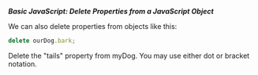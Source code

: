 ***Basic JavaScript: Delete Properties from a JavaScript Object***

We can also delete properties from objects like this:

```javascript
delete ourDog.bark;
```

Delete the "tails" property from myDog. You may use either dot or bracket notation.
